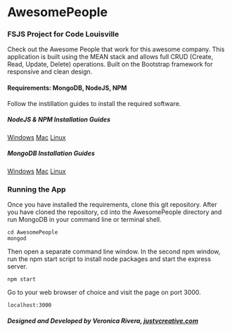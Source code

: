 # AwesomePeople
### FSJS Project for Code Louisville

Check out the Awesome People that work for this awesome company. This application is built using the MEAN stack and allows full CRUD (Create, Read, Update, Delete) operations. Built on the Bootstrap framework for responsive and clean design.

#### Requirements: MongoDB, NodeJS, NPM
Follow the instillation guides to install the required software.

##### NodeJS & NPM Installation Guides

[Windows](http://blog.teamtreehouse.com/install-node-js-npm-windows)
[Mac](http://blog.teamtreehouse.com/install-node-js-npm-mac)
[Linux](http://blog.teamtreehouse.com/install-node-js-npm-linux)

##### MongoDB Installation Guides

[Windows](https://docs.mongodb.com/manual/tutorial/install-mongodb-on-windows/)
[Mac](https://docs.mongodb.com/manual/tutorial/install-mongodb-on-os-x/)
[Linux](https://docs.mongodb.com/manual/administration/install-on-linux/)

### Running the App

Once you have installed the requirements, clone this git repository. After you have cloned the repository, cd into the AwesomePeople directory and run MongoDB in your command line or terminal shell.
```
cd AwesomePeople
mongod
```
Then open a separate command line window.
In the second npm window, run the npm start script to install node packages and start the express server.
```
npm start
```
Go to your web browser of choice and visit the page on port 3000.
```
localhost:3000
```

##### Designed and Developed by Veronica Rivera, [justvcreative.com](http://justvcreative.com)
